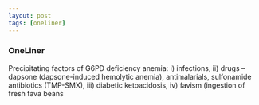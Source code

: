 ```yaml
---
layout: post
tags: [oneliner]
---
```



### OneLiner

Precipitating factors of G6PD deficiency anemia: i) infections, ii) drugs – dapsone (dapsone-induced hemolytic anemia), antimalarials, sulfonamide antibiotics (TMP-SMX), iii) diabetic ketoacidosis, iv) favism (ingestion of fresh fava beans
